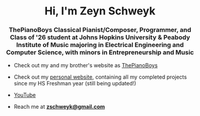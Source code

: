 <h1 align="center">Hi, I'm Zeyn Schweyk</h1>
<h3 align="center">ThePianoBoys Classical Pianist/Composer, Programmer, and Class of '26 student at Johns Hopkins University & Peabody Institute of Music majoring in Electrical Engineering and Computer Science, with minors in Entrepreneurship and Music</h3>

- Check out my and my brother's website as [ThePianoBoys](www.thepianoboys.com)

- Check out my [personal website](https://www.zeyn.schweyk.com), containing all my completed projects since my HS Freshman year (still being updated!)

- [YouTube](www.youtube.com/sbpianoboys)

- Reach me at **zschweyk@gmail.com**
